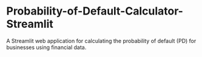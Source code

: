 # Probability-of-Default-Calculator-Streamlit
A Streamlit web application for calculating the probability of default (PD) for businesses using financial data.
